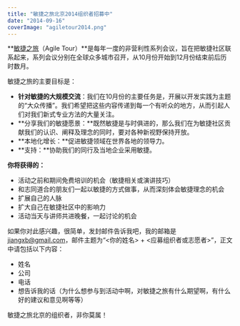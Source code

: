 ```yaml
---
title: "敏捷之旅北京2014组织者招募中"
date: "2014-09-16"
coverImage: "agiletour2014.png"
---
```


**[敏捷之旅](http://agiletour.cn)（Agile Tour）**是每年一度的非营利性系列会议，旨在把敏捷社区联系起来，系列会议分别在全球众多城市召开，从10月份开始到12月份结束前后历时数月。

敏捷之旅的主要目标是：

- **针对敏捷的大规模交流**：我们在10月份的主要任务是，开展以开发实践为主题的“大众传播”。我们希望把这些内容传递到每一个有听众的地方，从而引起人们对我们新式专业方法的大量关注。
- **分享我们的敏捷愿景：**既然敏捷是与时俱进的，那么我们在为敏捷社区贡献我们的认识、阐释及理念的同时，要对各种新视野保持开放。
- **本地化增长：**促进敏捷领域在世界各地的领导力。
- **支持：**协助我们的同行及当地企业采用敏捷。

**你将获得的：**

- 活动之前和期间免费培训的机会（敏捷相关或演讲技巧）
- 和志同道合的朋友们一起以敏捷的方式做事，从而深刻体会敏捷理念的机会
- 扩展自己的人脉
- 扩大自己在敏捷社区中的影响力
- 活动当天与讲师共进晚餐，一起讨论的机会

如果你对此感兴趣，很简单，发封邮件告诉我吧，我的邮箱是[j](mailto:houbowei@gmail.com)iangxb@gmail.com，邮件主题为“<你的姓名> + <应募组织者或志愿者>”，正文中请包括以下内容：

- 姓名
- 公司
- 电话
- 想告诉我的话（为什么想参与到活动中啊，对敏捷之旅有什么期望啊，有什么好的建议和意见啊等等）

敏捷之旅北京的组织者，非你莫属！

